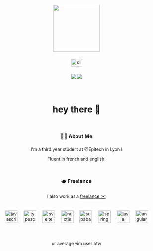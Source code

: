 <div align="center">
  <img height="150" src="https://media.giphy.com/media/ZE6Aa9S2ViLVhqNqL2/giphy.gif"  />
</div>

###

<div align="center">
  <a href="discordapp.com/users/277366981424840704" target="_blank">
    <img src="https://raw.githubusercontent.com/maurodesouza/profile-readme-generator/master/src/assets/icons/social/discord/default.svg" width="37" height="25" alt="discord logo"  />
  </a>
</div>

###

<div align="center">
  <img src="https://wakatime.com/badge/user/f78d919e-16a0-4812-b9e1-f190eb840c5f.svg"/>
  <img src="https://visitor-badge.laobi.icu/badge?page_id=honeycallme.honeycallme"  />
</div>

###

<br>
<h1 align="center">hey there 🎈</h1>
<br>

###

<h3 align="center">👩‍💻  About Me</h3>

###

<p align="center">I'm a third year student at @Epitech in Lyon !</p>

<p align="center">Fluent in french and english.</p>
<br>

###

<h3 align="center">🫖  Freelance</h3>

###

<p align="center">I also work as a <a href="https://mathis.website">freelance ✉️</a></p>

<br>

<div align="center">
  <img src="https://cdn.jsdelivr.net/gh/devicons/devicon/icons/javascript/javascript-original.svg" height="40" alt="javascript logo"  />
  <img width="12" />
  <img src="https://cdn.jsdelivr.net/gh/devicons/devicon/icons/typescript/typescript-original.svg" height="40" alt="typescript logo"  />
  <img width="12" />
  <img src="https://cdn.jsdelivr.net/gh/devicons/devicon/icons/svelte/svelte-original.svg" height="40" alt="svelte logo"  />
  <img width="12" />
  <img src="https://cdn.jsdelivr.net/gh/devicons/devicon/icons/nuxtjs/nuxtjs-original.svg" height="40" alt="nuxtjs logo"  />
  <img width="12" />
  <img src="https://skillicons.dev/icons?i=supabase" height="40" alt="supabase logo"  />
  <img width="12" />
  <img src="https://cdn.simpleicons.org/spring/6DB33F" height="40" alt="spring logo"  />
  <img width="12" />
  <img src="https://skillicons.dev/icons?i=java" height="40" alt="java logo"  />
  <img width="12" />
  <img src="https://skillicons.dev/icons?i=angular" height="40" alt="angularjs logo"  />
</div>

###

<br>
  <p align="center">ur average vim user btw</p>
</div>

###
